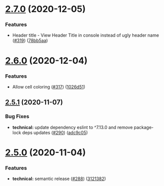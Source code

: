 # [2.7.0](https://github.com/ayonious/console-table-printer/compare/v2.6.0...v2.7.0) (2020-12-05)


### Features

* Header title - View Header Title in console instead of ugly header name ([#319](https://github.com/ayonious/console-table-printer/issues/319)) ([78bb5aa](https://github.com/ayonious/console-table-printer/commit/78bb5aa6a6cb76d09c63f115f37cb9f4ad02e315))

# [2.6.0](https://github.com/ayonious/console-table-printer/compare/v2.5.1...v2.6.0) (2020-12-04)


### Features

* Allow cell coloring ([#317](https://github.com/ayonious/console-table-printer/issues/317)) ([1026d51](https://github.com/ayonious/console-table-printer/commit/1026d5136240228b6e44d29afee45f1a6350ad07))

## [2.5.1](https://github.com/ayonious/console-table-printer/compare/v2.5.0...v2.5.1) (2020-11-07)


### Bug Fixes

* **technical:** update dependency eslint to ^7.13.0 and remove package-lock deps updates ([#290](https://github.com/ayonious/console-table-printer/issues/290)) ([adc9c05](https://github.com/ayonious/console-table-printer/commit/adc9c052311e4b1508d17edfb2c0a92c65577e99))

# [2.5.0](https://github.com/ayonious/console-table-printer/compare/v2.4.36...v2.5.0) (2020-11-04)


### Features

* **technical:** semantic release ([#288](https://github.com/ayonious/console-table-printer/issues/288)) ([3121382](https://github.com/ayonious/console-table-printer/commit/31213829a2b8e1e6f6aa9ee0b34e6a0450816952))
